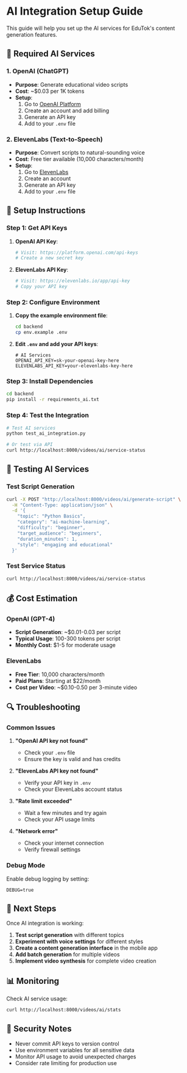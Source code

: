 # AI Integration Setup Guide

This guide will help you set up the AI services for EduTok's content generation features.

## 🤖 Required AI Services

### 1. OpenAI (ChatGPT)
- **Purpose**: Generate educational video scripts
- **Cost**: ~$0.03 per 1K tokens
- **Setup**: 
  1. Go to [OpenAI Platform](https://platform.openai.com/)
  2. Create an account and add billing
  3. Generate an API key
  4. Add to your `.env` file

### 2. ElevenLabs (Text-to-Speech)
- **Purpose**: Convert scripts to natural-sounding voice
- **Cost**: Free tier available (10,000 characters/month)
- **Setup**:
  1. Go to [ElevenLabs](https://elevenlabs.io/)
  2. Create an account
  3. Generate an API key
  4. Add to your `.env` file

## 🔧 Setup Instructions

### Step 1: Get API Keys

1. **OpenAI API Key**:
   ```bash
   # Visit: https://platform.openai.com/api-keys
   # Create a new secret key
   ```

2. **ElevenLabs API Key**:
   ```bash
   # Visit: https://elevenlabs.io/app/api-key
   # Copy your API key
   ```

### Step 2: Configure Environment

1. **Copy the example environment file**:
   ```bash
   cd backend
   cp env.example .env
   ```

2. **Edit `.env` and add your API keys**:
   ```env
   # AI Services
   OPENAI_API_KEY=sk-your-openai-key-here
   ELEVENLABS_API_KEY=your-elevenlabs-key-here
   ```

### Step 3: Install Dependencies

```bash
cd backend
pip install -r requirements_ai.txt
```

### Step 4: Test the Integration

```bash
# Test AI services
python test_ai_integration.py

# Or test via API
curl http://localhost:8000/videos/ai/service-status
```

## 🧪 Testing AI Services

### Test Script Generation
```bash
curl -X POST "http://localhost:8000/videos/ai/generate-script" \
  -H "Content-Type: application/json" \
  -d '{
    "topic": "Python Basics",
    "category": "ai-machine-learning",
    "difficulty": "beginner",
    "target_audience": "beginners",
    "duration_minutes": 1,
    "style": "engaging and educational"
  }'
```

### Test Service Status
```bash
curl http://localhost:8000/videos/ai/service-status
```

## 💰 Cost Estimation

### OpenAI (GPT-4)
- **Script Generation**: ~$0.01-0.03 per script
- **Typical Usage**: 100-300 tokens per script
- **Monthly Cost**: $1-5 for moderate usage

### ElevenLabs
- **Free Tier**: 10,000 characters/month
- **Paid Plans**: Starting at $22/month
- **Cost per Video**: ~$0.10-0.50 per 3-minute video

## 🔍 Troubleshooting

### Common Issues

1. **"OpenAI API key not found"**
   - Check your `.env` file
   - Ensure the key is valid and has credits

2. **"ElevenLabs API key not found"**
   - Verify your API key in `.env`
   - Check your ElevenLabs account status

3. **"Rate limit exceeded"**
   - Wait a few minutes and try again
   - Check your API usage limits

4. **"Network error"**
   - Check your internet connection
   - Verify firewall settings

### Debug Mode

Enable debug logging by setting:
```env
DEBUG=true
```

## 🚀 Next Steps

Once AI integration is working:

1. **Test script generation** with different topics
2. **Experiment with voice settings** for different styles
3. **Create a content generation interface** in the mobile app
4. **Add batch generation** for multiple videos
5. **Implement video synthesis** for complete video creation

## 📊 Monitoring

Check AI service usage:
```bash
curl http://localhost:8000/videos/ai/stats
```

## 🔐 Security Notes

- Never commit API keys to version control
- Use environment variables for all sensitive data
- Monitor API usage to avoid unexpected charges
- Consider rate limiting for production use
